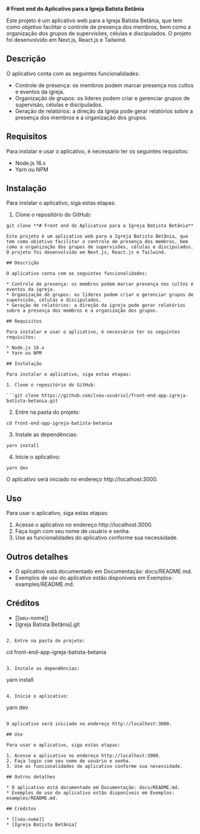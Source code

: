 **# Front end do Aplicativo para a Igreja Batista Betânia**

Este projeto é um aplicativo web para a Igreja Batista Betânia, que tem como objetivo facilitar o controle de presença dos membros, bem como a organização dos grupos de supervisões, células e discipulados. O projeto foi desenvolvido em Next.js, React.js e Tailwind.

## Descrição

O aplicativo conta com as seguintes funcionalidades:

* Controle de presença: os membros podem marcar presença nos cultos e eventos da igreja.
* Organização de grupos: os líderes podem criar e gerenciar grupos de supervisão, células e discipulados.
* Geração de relatórios: a direção da igreja pode gerar relatórios sobre a presença dos membros e a organização dos grupos.

## Requisitos

Para instalar e usar o aplicativo, é necessário ter os seguintes requisitos:

* Node.js 16.x
* Yarn ou NPM

## Instalação

Para instalar o aplicativo, siga estas etapas:

1. Clone o repositório do GitHub:

```
git clone **# Front end do Aplicativo para a Igreja Batista Betânia**

Este projeto é um aplicativo web para a Igreja Batista Betânia, que tem como objetivo facilitar o controle de presença dos membros, bem como a organização dos grupos de supervisões, células e discipulados. O projeto foi desenvolvido em Next.js, React.js e Tailwind.

## Descrição

O aplicativo conta com as seguintes funcionalidades:

* Controle de presença: os membros podem marcar presença nos cultos e eventos da igreja.
* Organização de grupos: os líderes podem criar e gerenciar grupos de supervisão, células e discipulados.
* Geração de relatórios: a direção da igreja pode gerar relatórios sobre a presença dos membros e a organização dos grupos.

## Requisitos

Para instalar e usar o aplicativo, é necessário ter os seguintes requisitos:

* Node.js 16.x
* Yarn ou NPM

## Instalação

Para instalar o aplicativo, siga estas etapas:

1. Clone o repositório do GitHub:

```git clone https://github.com/[seu-usuário]/front-end-app-igreja-batista-betania.git
```

2. Entre na pasta do projeto:

```
cd front-end-app-igreja-batista-betania
```

3. Instale as dependências:

```
yarn install
```

4. Inicie o aplicativo:

```
yarn dev
```

O aplicativo será iniciado no endereço http://localhost:3000.

## Uso

Para usar o aplicativo, siga estas etapas:

1. Acesse o aplicativo no endereço http://localhost:3000.
2. Faça login com seu nome de usuário e senha.
3. Use as funcionalidades do aplicativo conforme sua necessidade.

## Outros detalhes

* O aplicativo está documentado em Documentação: docs/README.md.
* Exemplos de uso do aplicativo estão disponíveis em Exemplos: examples/README.md.

## Créditos

* [[seu-nome]]
* [Igreja Batista Betânia].git
```

2. Entre na pasta do projeto:

```
cd front-end-app-igreja-batista-betania
```

3. Instale as dependências:

```
yarn install
```

4. Inicie o aplicativo:

```
yarn dev
```

O aplicativo será iniciado no endereço http://localhost:3000.

## Uso

Para usar o aplicativo, siga estas etapas:

1. Acesse o aplicativo no endereço http://localhost:3000.
2. Faça login com seu nome de usuário e senha.
3. Use as funcionalidades do aplicativo conforme sua necessidade.

## Outros detalhes

* O aplicativo está documentado em Documentação: docs/README.md.
* Exemplos de uso do aplicativo estão disponíveis em Exemplos: examples/README.md.

## Créditos

* [[seu-nome]]
* [Igreja Batista Betânia]
